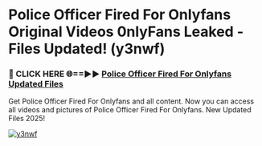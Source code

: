 # Police Officer Fired For Onlyfans Original Videos 0nlyFans Leaked - Files Updated! (y3nwf)

<h3>🔴 CLICK HERE 🌐==►► <a href="https://tinyurl.com/ehrbuxhb" rel="nofollow">Police Officer Fired For Onlyfans Updated Files</a></h3>

Get Police Officer Fired For Onlyfans and all content. Now you can access all videos and pictures of Police Officer Fired For Onlyfans. New Updated Files 2025!

[![y3nwf](https://i.imgur.com/lVYEuWS.gif)](https://tinyurl.com/ehrbuxhb)

